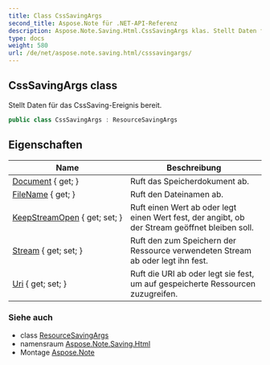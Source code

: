 ```yaml
---
title: Class CssSavingArgs
second_title: Aspose.Note für .NET-API-Referenz
description: Aspose.Note.Saving.Html.CssSavingArgs klas. Stellt Daten für das CssSavingEreignis bereit.
type: docs
weight: 580
url: /de/net/aspose.note.saving.html/csssavingargs/
---
```

## CssSavingArgs class

Stellt Daten für das CssSaving-Ereignis bereit.

```csharp
public class CssSavingArgs : ResourceSavingArgs
```

## Eigenschaften

| Name | Beschreibung |
| --- | --- |
| [Document](../../aspose.note.saving.html/resourcesavingargs/document/) { get; } | Ruft das Speicherdokument ab. |
| [FileName](../../aspose.note.saving.html/resourcesavingargs/filename/) { get; } | Ruft den Dateinamen ab. |
| [KeepStreamOpen](../../aspose.note.saving.html/resourcesavingargs/keepstreamopen/) { get; set; } | Ruft einen Wert ab oder legt einen Wert fest, der angibt, ob der Stream geöffnet bleiben soll. |
| [Stream](../../aspose.note.saving.html/resourcesavingargs/stream/) { get; set; } | Ruft den zum Speichern der Ressource verwendeten Stream ab oder legt ihn fest. |
| [Uri](../../aspose.note.saving.html/resourcesavingargs/uri/) { get; set; } | Ruft die URI ab oder legt sie fest, um auf gespeicherte Ressourcen zuzugreifen. |

### Siehe auch

* class [ResourceSavingArgs](../resourcesavingargs/)
* namensraum [Aspose.Note.Saving.Html](../../aspose.note.saving.html/)
* Montage [Aspose.Note](../../)


